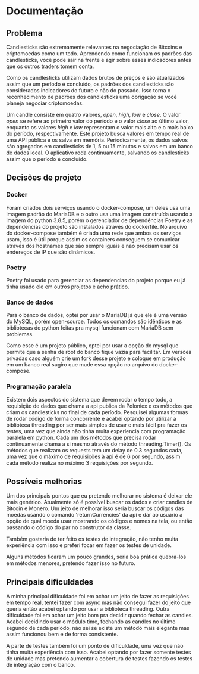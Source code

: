 # Documentação

## Problema

Candlesticks são extremamente relevantes na negociação de Bitcoins e criptomoedas como um todo. Aprendendo como funcionam os padrões das candlesticks, você pode sair na frente e agir sobre esses indicadores antes que os outros traders tomem conta.

Como os candlesticks utilizam dados brutos de preços e são atualizados assim que um período é concluído, os padrões dos candlesticks são considerados indicadores do futuro e não do passado. Isso torna o reconhecimento de padrões dos candlesticks uma obrigação se você planeja negociar criptomoedas.

Um candle consiste em quatro valores, _open_, _high_, _low_ e _close_. O valor _open_ se refere ao primeiro valor do período e o valor _close_ ao último valor, enquanto os valores _high_ e _low_ representam o valor mais alto e o mais baixo do período, respectivamente. Este projeto busca valores em tempo real de uma API pública e os salva em memória. Periodicamente, os dados salvos são agregados em candlesticks de 1, 5 ou 15 minutos e salvos em um banco de dados local. O aplicativo roda continuamente, salvando os candlesticks assim que o período é concluído. 


## Decisões de projeto

### Docker

Foram criados dois serviços usando o docker-compose, um deles usa uma imagem padrão do MariaDB e o outro usa uma imagem construída usando a imagem do python 3.8.5, porém o gerenciador de dependências Poetry e as dependencias do projeto são instalados através do dockerfile. No arquivo do docker-compose também é criada uma rede que ambos os serviços usam, isso é útil porque assim os containers conseguem se comunicar através dos hostnames que são sempre iguais e nao precisam usar os endereços de IP que são dinâmicos.

### Poetry

Poetry foi usado para gerenciar as dependencias do projeto porque eu já tinha usado ele em outros projetos e acho prático.

### Banco de dados

Para o banco de dados, optei por usar o MariaDB já que ele é uma versão do MySQL, porém open-source. Todos os comandos são idênticos e as bibliotecas do python feitas pra mysql funcionam com MariaDB sem problemas.

Como esse é um projeto público, optei por usar a opção do mysql que permite que a senha de root do banco fique vazia para facilitar. Em versões privadas caso alguém crie um fork desse projeto e coloque em produção em um banco real sugiro que mude essa opção no arquivo do docker-compose.

### Programação paralela

Existem dois aspectos do sistema que devem rodar o tempo todo, a requisição de dados que chama a api publica da Poloniex e os métodos que criam os candlesticks no final de cada período. Pesquisei algumas formas de rodar código de forma concorrente e acabei optando por utilizar a biblioteca threading por ser mais simples de usar e mais fácil pra fazer os testes, uma vez que ainda não tinha muita experiencia com programação paralela em python. Cada um dos métodos que precisa rodar continuamente chama a si mesmo através do método threading.Timer(). Os métodos que realizam os requests tem um delay de 0.3 segundos cada, uma vez que o máximo de requisições à api é de 6 por segundo, assim cada método realiza no máximo 3 requisições por segundo.

## Possíveis melhorias

Um dos principais pontos que eu pretendo melhorar no sistema é deixar ele mais genérico. Atualmente só é possível buscar os dados e criar candles de Bitcoin e Monero. Um jeito de melhorar isso seria buscar os códigos das moedas usando o comando 'returnCurrencies' da api e dar ao usuário a opção de qual moeda usar mostrando os códigos e nomes na tela, ou então passando o código do par no construtor da classe.

Também gostaria de ter feito os testes de integração, não tenho muita experiência com isso e preferi focar em fazer os testes de unidade.

Alguns métodos ficaram um pouco grandes, seria boa prática quebra-los em métodos menores, pretendo fazer isso no futuro.

## Principais dificuldades

A minha principal dificuldade foi em achar um jeito de fazer as requisições em tempo real, tentei fazer com async mas não consegui fazer do jeito que queria então acabei optando por usar a biblioteca threading. Outra dificuldade foi em achar um jeito bom pra decidir quando fechar as candles. Acabei decidindo usar o módulo time, fechando as candles no último segundo de cada período, não sei se existe um método mais elegante mas assim funcionou bem e de forma consistente.

A parte de testes também foi um ponto de dificuldade, uma vez que não tinha muita experiência com isso. Acabei optando por fazer somente testes de unidade mas pretendo aumentar a cobertura de testes fazendo os testes de integração com o banco.